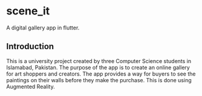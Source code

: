 # scene_it

A digital gallery app in flutter.

## Introduction

This is a university project created by three Computer Science students in Islamabad, Pakistan. The purpose of the app is to create an online gallery for art shoppers and creators. The app provides a way for buyers to see the paintings on their walls before they make the purchase. This is done using Augmented Reality.
